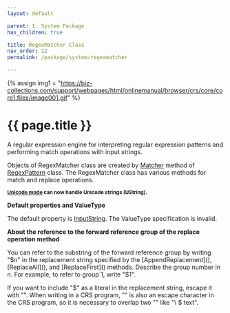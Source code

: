 ```yaml
---
layout: default

parent: 1. System Package
has_children: true

title: RegexMatcher Class
nav_order: 12
permalink: /package/system/regexmatcher

---
```

{% assign img1 = "https://biz-collections.com/support/webpages/html/onlinemanual/browser/crs/core/core1.files/image001.gif" %}


# {{ page.title }}

A regular expression engine for interpreting regular expression patterns and performing match operations with input strings.

Objects of RegexMatcher class are created by [Matcher]() method of [RegexPattern](/package/system/regexpattern) class. The RegexMatcher class has various methods for match and replace operations.

**<small>[Unicode mode]() can now handle Unicode strings (UString).</small>**

<b>Default properties and ValueType</b>

The default property is [InputString](/package/system/regexmatcher/properties/inputstring). The ValueType specification is invalid.

<b>About the reference to the forward reference group of the replace operation method</b>
 
You can refer to the substring of the forward reference group by writing "$n" in the replacement string specified by the [AppendReplacement](), [ReplaceAll](), and [ReplaceFirst]() methods. Describe the group number in n. For example, to refer to group 1, write "$1".

If you want to include "$" as a literal in the replacement string, escape it with "\". When writing in a CRS program, "\" is also an escape character in the CRS program, so it is necessary to overlap two "\" like "\\ $ text".